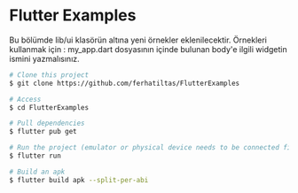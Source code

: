 # Flutter Examples

Bu bölümde lib/ui klasörün altına yeni örnekler eklenilecektir.
Örnekleri kullanmak için :
my_app.dart dosyasının içinde bulunan body'e ilgili widgetin ismini yazmalısınız.


```bash
# Clone this project
$ git clone https://github.com/ferhatiltas/FlutterExamples

# Access
$ cd FlutterExamples

# Pull dependencies
$ flutter pub get

# Run the project (emulator or physical device needs to be connected first)
$ flutter run

# Build an apk
$ flutter build apk --split-per-abi
```
